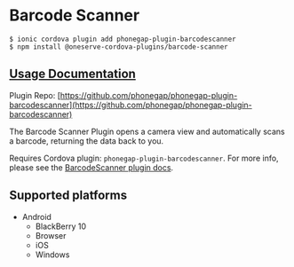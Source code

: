 # Barcode Scanner

```
$ ionic cordova plugin add phonegap-plugin-barcodescanner
$ npm install @oneserve-cordova-plugins/barcode-scanner
```

## [Usage Documentation](https://oneserve.gitbook.io/oneserve-cordova-plugins/plugins/barcode-scanner/)

Plugin Repo: [https://github.com/phonegap/phonegap-plugin-barcodescanner](https://github.com/phonegap/phonegap-plugin-barcodescanner)

The Barcode Scanner Plugin opens a camera view and automatically scans a barcode, returning the data back to you.

Requires Cordova plugin: `phonegap-plugin-barcodescanner`. For more info, please see the [BarcodeScanner plugin docs](https://github.com/phonegap/phonegap-plugin-barcodescanner).

## Supported platforms

- Android
  - BlackBerry 10
  - Browser
  - iOS
  - Windows
  



